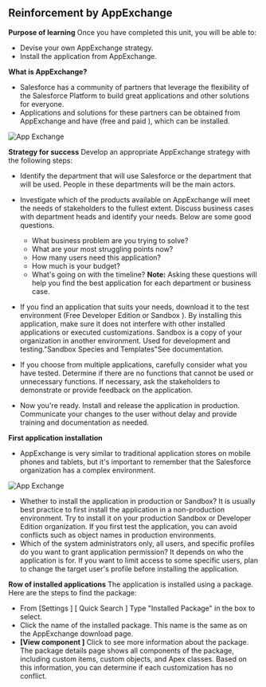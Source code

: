 ## Reinforcement by AppExchange

**Purpose of learning**
Once you have completed this unit, you will be able to:

- Devise your own AppExchange strategy.
- Install the application from AppExchange.

**What is AppExchange?**
-  Salesforce has a community of partners that leverage the flexibility of the Salesforce Platform to build great applications and other solutions for everyone.
- Applications and solutions for these partners can be obtained from AppExchange and have (free and paid ), which can be installed.

![App Exchange](../images/basics-saleforce-platforms/app-exchange-1 "App Exchange")

**Strategy for success**
Develop an appropriate AppExchange strategy with the following steps:

- Identify the department that will use Salesforce or the department that will be used. People in these departments will be the main actors.
- Investigate which of the products available on AppExchange will meet the needs of stakeholders to the fullest extent. Discuss business cases with department heads and identify your needs. Below are some good questions.
    - What business problem are you trying to solve?
    - What are your most struggling points now?
    - How many users need this application?
    - How much is your budget?
    - What's going on with the timeline?
    **Note:** Asking these questions will help you find the best application for each department or business case.

- If you find an application that suits your needs, download it to the test environment (Free Developer Edition or Sandbox ). By installing this application, make sure it does not interfere with other installed applications or executed customizations. Sandbox is a copy of your organization in another environment. Used for development and testing."Sandbox Species and Templates"See documentation.
- If you choose from multiple applications, carefully consider what you have tested. Determine if there are no functions that cannot be used or unnecessary functions. If necessary, ask the stakeholders to demonstrate or provide feedback on the application.
- Now you're ready. Install and release the application in production. Communicate your changes to the user without delay and provide training and documentation as needed.

**First application installation**
- AppExchange is very similar to traditional application stores on mobile phones and tablets, but it's important to remember that the Salesforce organization has a complex environment.

![App Exchange](../images/basics-saleforce-platforms/app-exchange-2 "App Exchange")

- Whether to install the application in production or Sandbox? It is usually best practice to first install the application in a non-production environment. Try to install it on your production Sandbox or Developer Edition organization. If you first test the application, you can avoid conflicts such as object names in production environments.
- Which of the system administrators only, all users, and specific profiles do you want to grant application permission? It depends on who the application is for. If you want to limit access to some specific users, plan to change the target user's profile before installing the application.

**Row of installed applications**
The application is installed using a package. Here are the steps to find the package:

- From [Settings ] [ Quick Search ] Type "Installed Package" in the box to select.
- Click the name of the installed package. This name is the same as on the AppExchange download page.
- **[View component ]** Click to see more information about the package. The package details page shows all components of the package, including custom items, custom objects, and Apex classes. Based on this information, you can determine if each customization has no conflict.